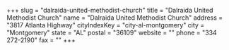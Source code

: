 +++
slug = "dalraida-united-methodist-church"
title = "Dalraida United Methodist Church"
name = "Dalraida United Methodist Church"
address = "3817 Atlanta Highway"
cityIndexKey = "city-al-montgomery"
city = "Montgomery"
state = "AL"
postal = "36109"
website = ""
phone = "334 272-2190"
fax = ""
+++
